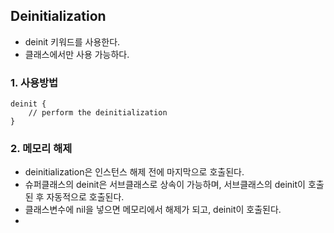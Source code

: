 ## Deinitialization
- deinit 키워드를 사용한다.
- 클래스에서만 사용 가능하다.

### 1. 사용방법
```
deinit {
    // perform the deinitialization
}
```

### 2. 메모리 해제
- deinitialization은 인스턴스 해제 전에 마지막으로 호출된다.
- 슈퍼클래스의 deinit은 서브클래스로 상속이 가능하며, 서브클래스의 deinit이 호출된 후 자동적으로 호출된다.
- 클래스변수에 nil을 넣으면 메모리에서 해제가 되고, deinit이 호출된다.
- 
